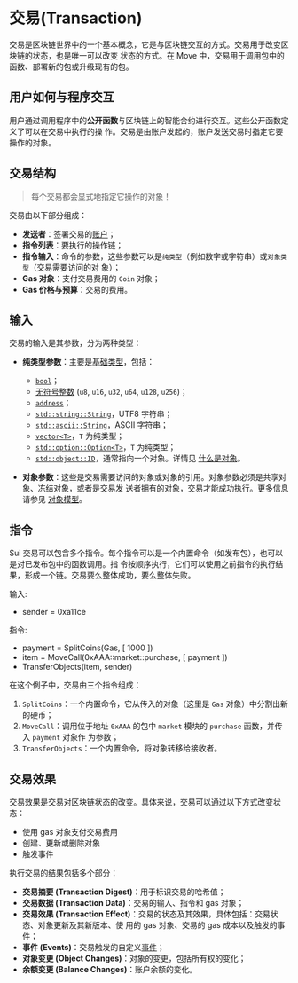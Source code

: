 # 交易(Transaction)

交易是区块链世界中的一个基本概念，它是与区块链交互的方式。交易用于改变区块链的状态，也是唯一可以改变
状态的方式。在 Move 中，交易用于调用包中的函数、部署新的包或升级现有的包。

## 用户如何与程序交互

用户通过调用程序中的**公开函数**与区块链上的智能合约进行交互。这些公开函数定义了可以在交易中执行的操
作。交易是由账户发起的，账户发送交易时指定它要操作的对象。

## 交易结构

> 每个交易都会显式地指定它操作的对象！

交易由以下部分组成：

- **发送者**：签署交易的[账户](./what-is-an-account.md)；
- **指令列表**：要执行的操作链；
- **指令输入**：命令的参数，这些参数可以是`纯类型`（例如数字或字符串）或`对象类型`（交易需要访问的对
  象）；
- **Gas 对象**：支付交易费用的 `Coin` 对象；
- **Gas 价格与预算**：交易的费用。

## 输入

交易的输入是其参数，分为两种类型：

- **纯类型参数**：主要是[基础类型](../move-basics/primitive-types.html)，包括：

  - [`bool`](../move-basics/primitive-types.html#booleans)；
  - [无符号整数](../move-basics/primitive-types.html#integer-types) (`u8`, `u16`, `u32`, `u64`,
    `u128`, `u256`)；
  - [`address`](../move-basics/address.html)；
  - [`std::string::String`](../move-basics/string.html)，UTF8 字符串；
  - [`std::ascii::String`](../move-basics/string.html#ascii-strings)，ASCII 字符串；
  - [`vector<T>`](../move-basics/vector.html)，`T` 为纯类型；
  - [`std::option::Option<T>`](../move-basics/option.html)，`T` 为纯类型；
  - [`std::object::ID`](../storage/uid-and-id.html)，通常指向一个对象。详情见
    [什么是对象](../object/object-model.html)。

- **对象参数**：这些是交易需要访问的对象或对象的引用。对象参数必须是共享对象、冻结对象，或者是交易发
  送者拥有的对象，交易才能成功执行。更多信息请参见 [对象模型](../object/index.html)。

## 指令

Sui 交易可以包含多个指令。每个指令可以是一个内置命令（如发布包），也可以是对已发布包中的函数调用。指
令按顺序执行，它们可以使用之前指令的执行结果，形成一个链。交易要么整体成功，要么整体失败。


输入:

- sender = 0xa11ce

指令:

- payment = SplitCoins(Gas, [ 1000 ])
- item = MoveCall(0xAAA::market::purchase, [ payment ])
- TransferObjects(item, sender)

在这个例子中，交易由三个指令组成：

1. `SplitCoins`：一个内置命令，它从传入的对象（这里是 `Gas` 对象）中分割出新的硬币；
2. `MoveCall`：调用位于地址 `0xAAA` 的包中 `market` 模块的 `purchase` 函数，并传入 `payment` 对象作
   为参数；
3. `TransferObjects`：一个内置命令，将对象转移给接收者。

## 交易效果

交易效果是交易对区块链状态的改变。具体来说，交易可以通过以下方式改变状态：

- 使用 gas 对象支付交易费用
- 创建、更新或删除对象
- 触发事件

执行交易的结果包括多个部分：

- **交易摘要 (Transaction Digest)**：用于标识交易的哈希值；
- **交易数据 (Transaction Data)**：交易的输入、指令和 gas 对象；
- **交易效果 (Transaction Effect)**：交易的状态及其效果，具体包括：交易状态、对象更新及其新版本、使
  用的 gas 对象、交易的 gas 成本以及触发的事件；
- **事件 (Events)**：交易触发的自定义[事件](./../programmability/events.md)；
- **对象变更 (Object Changes)**：对象的变更，包括所有权的变化；
- **余额变更 (Balance Changes)**：账户余额的变化。

